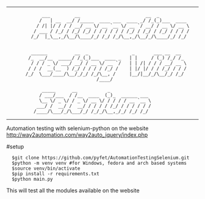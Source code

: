 
--------------------------------------------------------------------------------------------
                 ___         __                        __  _             
                /   | __  __/ /_____  ____ ___  ____ _/ /_(_)___  ____   
               / /| |/ / / / __/ __ \/ __ `__ \/ __ `/ __/ / __ \/ __ \  
              / ___ / /_/ / /_/ /_/ / / / / / / /_/ / /_/ / /_/ / / / /  
             /_/  |_\__,_/\__/\____/_/ /_/ /_/\__,_/\__/_/\____/_/ /_/   
                                                                       

             ______          __  _                _       ___ __  __  
            /_  __/__  _____/ /_(_)___  ____ _   | |     / (_) /_/ /_ 
             / / / _ \/ ___/ __/ / __ \/ __ `/   | | /| / / / __/ __ \
            / / /  __(__  ) /_/ / / / / /_/ /    | |/ |/ / / /_/ / / /
           /_/  \___/____/\__/_/_/ /_/\__, /     |__/|__/_/\__/_/ /_/ 
                                     /____/                           

                 _____      __           _               
                / ___/___  / /__  ____  (_)_  ______ ___ 
                \__ \/ _ \/ / _ \/ __ \/ / / / / __ `__ \
               ___/ /  __/ /  __/ / / / / /_/ / / / / / /
              /____/\___/_/\___/_/ /_/_/\__,_/_/ /_/ /_/ 
                                                         

--------------------------------------------------------------------------------------------

Automation testing with selenium-python
on the website http://way2automation.com/way2auto_jquery/index.php

#setup

      $git clone https://github.com/pyfet/AutomationTestingSelenium.git
      $python -m venv venv #for Windows, fedora and arch based systems
      $source venv/bin/activate
      $pip install -r requirements.txt
      $python main.py

This will test all the modules available on the website
